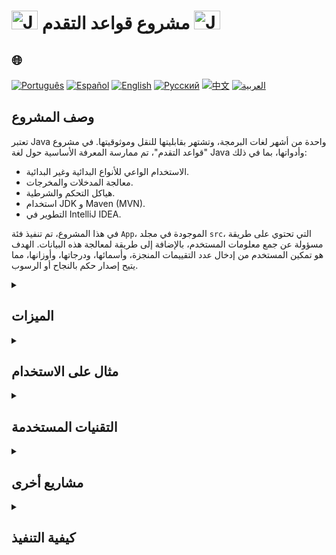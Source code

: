 # <img src="https://cdn-icons-png.flaticon.com/128/226/226777.png" alt="Java Projects Logo" width="42" height="30" /> مشروع قواعد التقدم <img src="https://cdn-icons-png.flaticon.com/128/226/226777.png" alt="Java Projects Logo" width="42" height="30" />

## 🌐 
[![Português](https://img.shields.io/badge/Português-green)](https://github.com/SamuelRocha91/project_rule_of_progression/blob/main/README.md) 
[![Español](https://img.shields.io/badge/Español-yellow)](https://github.com/SamuelRocha91/project_rule_of_progression/blob/main/README_es.md) 
[![English](https://img.shields.io/badge/English-blue)](https://github.com/SamuelRocha91/project_rule_of_progression/blob/main/README_en.md) 
[![Русский](https://img.shields.io/badge/Русский-lightgrey)](https://github.com/SamuelRocha91/project_rule_of_progression/blob/main/README_ru.md) 
[![中文](https://img.shields.io/badge/中文-red)](https://github.com/SamuelRocha91/project_rule_of_progression/blob/main/README_ch.md) 
[![العربية](https://img.shields.io/badge/العربية-orange)](https://github.com/SamuelRocha91/project_rule_of_progression/blob/main/README_ar.md)

## وصف المشروع

تعتبر Java واحدة من أشهر لغات البرمجة، وتشتهر بقابليتها للنقل وموثوقيتها. في مشروع "قواعد التقدم"، تم ممارسة المعرفة الأساسية حول لغة Java وأدواتها، بما في ذلك:

- الاستخدام الواعي للأنواع البدائية وغير البدائية.
- معالجة المدخلات والمخرجات.
- هياكل التحكم والشرطية.
- استخدام JDK و Maven (MVN).
- التطوير في IntelliJ IDEA.

في هذا المشروع، تم تنفيذ فئة `App`، الموجودة في مجلد `src`، التي تحتوي على طريقة مسؤولة عن جمع معلومات المستخدم، بالإضافة إلى طريقة لمعالجة هذه البيانات. الهدف هو تمكين المستخدم من إدخال عدد التقييمات المنجزة، وأسمائها، ودرجاتها، وأوزانها، مما يتيح إصدار حكم بالنجاح أو الرسوب.

<details>
  <summary><h2>الميزات</h2></summary>

  - **جمع الدرجات**: يسمح للمستخدم بتسجيل التقييمات، مع إدخال الاسم والوزن والدرجة.
  - **حساب النسبة المئوية**: يقيم المتوسط المرجح للدرجات ويحدد حالة الطالب (نجاح أو رسوب) بناءً على الحد الأدنى من الدرجات.
</details>

<details>
  <summary><h2>مثال على الاستخدام</h2></summary>
  يوضح الكود أدناه كيفية جمع المعلومات ومعالجتها:
  
  ```java
  public static void جمع_الدرجات() {
      // منطق جمع ومعالجة الدرجات
  }
  ```
</details>

<details>
  <summary><h2>التقنيات المستخدمة</h2></summary>

  - **Java**: لغة البرمجة الرئيسية.
  - **Spring Boot**: لبناء التطبيقات وواجهات برمجة التطبيقات REST.
  - **Maven**: أداة إدارة مشاريع Java.
  - **IntelliJ IDEA**: بيئة التطوير المتكاملة المستخدمة للتطوير.
</details>

<details>
  <summary><h2>مشاريع أخرى</h2></summary>

  - 🗳️ [نظام التصويت](https://github.com/SamuelRocha91/sistemaDeVotacao/blob/main/README_ar.md)
  - 🌱 [Agrix](https://github.com/SamuelRocha91/Agrix/blob/main/README_ar.md)
  - 🏛️ [محدد المتاحف](https://github.com/SamuelRocha91/localizadorDeMuseus/blob/main/README_ar.md)
</details>

<details>
  <summary><h2>كيفية التنفيذ</h2></summary>
  
  1. **استنساخ هذا المستودع** إلى جهاز الكمبيوتر الخاص بك:
     ```sh
     git clone https://github.com/SamuelRocha91/project_rule_of_progression.git
     ```

  2. **انتقل إلى دليل المشروع**.

  3. **قم بتجميع وتشغيل التطبيق** باستخدام Maven:
     ```sh
     mvn spring-boot:run
     ```
</details>